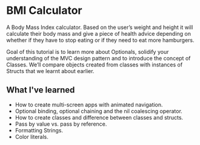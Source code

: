 
#  BMI Calculator


A Body Mass Index calculator. Based on the user’s weight and height it will calculate their body mass and give a piece of health advice depending on whether if they have to stop eating or if they need to eat more hamburgers. 

Goal of this tutorial is to learn more about Optionals, solidify your understanding of the MVC design pattern and to introduce the concept of Classes. We’ll compare objects created from classes with instances of Structs that we learnt about earlier. 

## What I've learned

* How to create multi-screen apps with animated navigation.
* Optional binding, optional chaining and the nil coalescing operator.
* How to create classes and difference between classes and structs. 
* Pass by value vs. pass by reference. 
* Formatting Strings. 
* Color literals.


